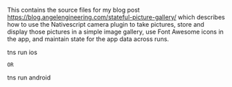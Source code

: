 This contains the source files for my blog post https://blog.angelengineering.com/stateful-picture-gallery/ which describes how to use the Nativescript camera plugin to take pictures, store and display those pictures in a simple image gallery, use Font Awesome icons in the app, and maintain state for the app data across runs.



tns run ios 

    OR 

tns run android